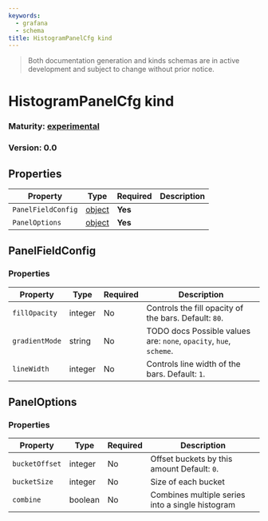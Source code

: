 ```yaml
---
keywords:
  - grafana
  - schema
title: HistogramPanelCfg kind
---
```

> Both documentation generation and kinds schemas are in active development and subject to change without prior notice.

# HistogramPanelCfg kind

### Maturity: [experimental](../../../maturity/#experimental)
### Version: 0.0

## Properties

| Property           | Type                        | Required | Description |
|--------------------|-----------------------------|----------|-------------|
| `PanelFieldConfig` | [object](#panelfieldconfig) | **Yes**  |             |
| `PanelOptions`     | [object](#paneloptions)     | **Yes**  |             |

## PanelFieldConfig

### Properties

| Property       | Type    | Required | Description                                                        |
|----------------|---------|----------|--------------------------------------------------------------------|
| `fillOpacity`  | integer | No       | Controls the fill opacity of the bars. Default: `80`.              |
| `gradientMode` | string  | No       | TODO docs Possible values are: `none`, `opacity`, `hue`, `scheme`. |
| `lineWidth`    | integer | No       | Controls line width of the bars. Default: `1`.                     |

## PanelOptions

### Properties

| Property       | Type    | Required | Description                                      |
|----------------|---------|----------|--------------------------------------------------|
| `bucketOffset` | integer | No       | Offset buckets by this amount Default: `0`.      |
| `bucketSize`   | integer | No       | Size of each bucket                              |
| `combine`      | boolean | No       | Combines multiple series into a single histogram |


